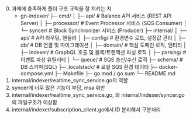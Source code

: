 0. 과제에 충족하게 폴더 구조 규칙을 잘 지키는 지
   - gn-indexer/
     ├─ cmd/
     │  ├─ api/           # Balance API 서비스 (REST API Server)
     │  ├─ processor/     # Event Processor 서비스 (SQS Consumer)
     │  └─ syncer/        # Block Synchronizer 서비스 (Producer)
     ├─ internal/
     │  ├─ api/           # API 라우팅, 핸들러
     │  ├─ config/        # 환경변수 로드, 설정값 관리
     │  ├─ db/            # DB 연결 및 마이그레이션
     │  ├─ domain/        # 핵심 도메인 로직, 엔티티
     │  ├─ indexer/       # GraphQL 호출 및 블록/트랜잭션 파싱 로직
     │  ├─ parsing/       # 이벤트 파싱 유틸리티
     │  └─ queue/         # SQS 송신/수신 로직
     ├─ schema/           # DB 스키마(SQL)
     ├─ .localstack/      # 로컬 SQS 환경 데이터
     ├─ docker-compose.yml
     ├─ Makefile
     ├─ go.mod / go.sum
     └─ README.md
1. internal/indexer/realtime_sync_service.go의 역할
2. syncer에 너무 많은 기능이 부담, msa 위반
3. internal/indexer/realtime_sync_service.go, 와 internal/indexer/syncer.go의 파일구조가 이상함
4. internal/indexer/subscription_client.go에서 ID 분리해서 구분처리